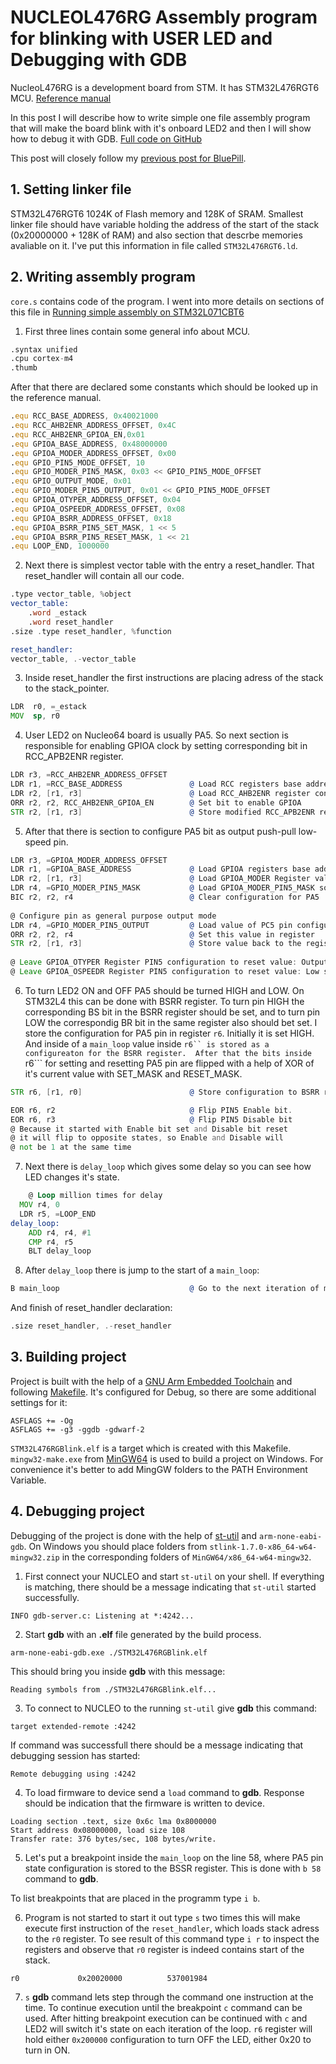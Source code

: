 # NUCLEOL476RG Assembly program for blinking with USER LED and Debugging with GDB

NucleoL476RG is a development board from STM.
It has STM32L476RGT6 MCU.
[Reference manual](https://www.st.com/resource/en/reference_manual/rm0351-stm32l47xxx-stm32l48xxx-stm32l49xxx-and-stm32l4axxx-advanced-armbased-32bit-mcus-stmicroelectronics.pdf)

In this post I will describe how to write simple one file assembly program
that will make the board blink with it's onboard LED2 and then I will show
how to debug it with GDB.
[Full code on GitHub]()

This post will closely follow my [previous post for BluePill](https://kalleva.bearblog.dev/note-007-blinking-with-led-on-blue-pill-with-assembly/).

## 1. Setting linker file

STM32L476RGT6 1024K of Flash memory and 128K of SRAM.
Smallest linker file should have variable holding the address of the start
of the stack (0x20000000 + 128K of RAM) and also section that descrbe memories avaliable on it.
I've put this information in file called ```STM32L476RGT6.ld```.

## 2. Writing assembly program

```core.s``` contains code of the program.
I went into more details on sections of this file in [Running simple assembly on STM32L071CBT6](https://kalleva.bearblog.dev/running-simple-assembly-on-stm32l071cbt6/)

1. First three lines contain some general info about MCU.

```asm
.syntax unified
.cpu cortex-m4
.thumb
```

After that there are declared some constants which should be looked up in the
reference manual.

```asm
.equ RCC_BASE_ADDRESS, 0x40021000
.equ RCC_AHB2ENR_ADDRESS_OFFSET, 0x4C
.equ RCC_AHB2ENR_GPIOA_EN,0x01
.equ GPIOA_BASE_ADDRESS, 0x48000000
.equ GPIOA_MODER_ADDRESS_OFFSET, 0x00
.equ GPIO_PIN5_MODE_OFFSET, 10 
.equ GPIO_MODER_PIN5_MASK, 0x03 << GPIO_PIN5_MODE_OFFSET
.equ GPIO_OUTPUT_MODE, 0x01
.equ GPIO_MODER_PIN5_OUTPUT, 0x01 << GPIO_PIN5_MODE_OFFSET 
.equ GPIOA_OTYPER_ADDRESS_OFFSET, 0x04
.equ GPIOA_OSPEEDR_ADDRESS_OFFSET, 0x08
.equ GPIOA_BSRR_ADDRESS_OFFSET, 0x18
.equ GPIOA_BSRR_PIN5_SET_MASK, 1 << 5 
.equ GPIOA_BSRR_PIN5_RESET_MASK, 1 << 21
.equ LOOP_END, 1000000
```

2. Next there is simplest vector table with the entry a reset_handler.
That reset_handler will contain all our code.

```asm
.type vector_table, %object
vector_table:
    .word _estack
    .word reset_handler
.size .type reset_handler, %function

reset_handler:
vector_table, .-vector_table
```

3. Inside reset_handler the first instructions are placing adress of the stack
to the stack_pointer.

```asm
LDR  r0, =_estack
MOV  sp, r0
```

4. User LED2 on Nucleo64 board is usually PA5. 
So next section is responsible for enabling GPIOA clock by
setting corresponding bit in RCC_APB2ENR register.

```asm
LDR r3, =RCC_AHB2ENR_ADDRESS_OFFSET
LDR r1, =RCC_BASE_ADDRESS     		    @ Load RCC registers base address
LDR r2, [r1, r3] 				    	@ Load RCC_AHB2ENR register configuration
ORR r2, r2, RCC_AHB2ENR_GPIOA_EN        @ Set bit to enable GPIOA
STR r2, [r1, r3] 				    	@ Store modified RCC_APB2ENR register configuration
```

5. After that there is section to configure PA5 bit as output 
push-pull low-speed pin. 

```asm
LDR r3, =GPIOA_MODER_ADDRESS_OFFSET
LDR r1, =GPIOA_BASE_ADDRESS   			@ Load GPIOA registers base address
LDR r2, [r1, r3] 						@ Load GPIOA_MODER Register value in r2
LDR r4, =GPIO_MODER_PIN5_MASK 			@ Load GPIOA_MODER_PIN5_MASK so we can work with only PA5 pin configuration
BIC r2, r2, r4                			@ Clear configuration for PA5
 
@ Configure pin as general purpose output mode
LDR r4, =GPIO_MODER_PIN5_OUTPUT		    @ Load value of PC5 pin configuration
ORR r2, r2, r4                			@ Set this value in register
STR r2, [r1, r3] 						@ Store value back to the register
	
@ Leave GPIOA_OTYPER Register PIN5 configuration to reset value: Output push-pull
@ Leave GPIOA_OSPEEDR Register PIN5 configuration to reset value: Low speed 	
```

6. To turn LED2 ON and OFF PA5 should be turned HIGH and LOW.
On STM32L4 this can be done with BSRR register.
To turn pin HIGH the corresponding BS bit in the BSRR register should be set,
and to turn pin LOW the correspondig BR bit in the same register
also should bet set.
I store the configuration for PA5 pin in register ```r6```.
Initially it is set HIGH.
And inside of a ```main_loop``` value inside ```r6`` is stored as a
configureaton for the BSRR register. 
After that the bits inside ```r6``` for setting and resetting PA5 pin are
flipped with a help of XOR of it's current value with SET_MASK and RESET_MASK.

```asm
STR r6, [r1, r0]						@ Store configuration to BSRR register

EOR r6, r2 								@ Flip PIN5 Enable bit. 
EOR r6, r3 								@ Flip PIN5 Disable bit
@ Because it started with Enable bit set and Disable bit reset
@ it will flip to opposite states, so Enable and Disable will
@ not be 1 at the same time
```

7. Next there is ```delay_loop``` which gives some delay so you can see how
LED changes it's state.

```asm
	@ Loop million times for delay
  MOV r4, 0
  LDR r5, =LOOP_END
delay_loop:
 	ADD r4, r4, #1
 	CMP r4, r5
	BLT delay_loop
```

8. After ```delay_loop``` there is jump to the start of a ```main_loop```:

```asm
B main_loop 							@ Go to the next iteration of main loop
```

And finish of reset_handler declaration:

```asm
.size reset_handler, .-reset_handler
```

## 3. Building project

Project is built with the help of a [GNU Arm Embedded Toolchain](https://developer.arm.com/downloads/-/gnu-rm) and following [Makefile]().
It's configured for Debug, so there are some additional settings for it:

```make
ASFLAGS += -Og
ASFLAGS += -g3 -ggdb -gdwarf-2
```

```STM32L476RGBlink.elf``` is a target which is created with this Makefile. 
```mingw32-make.exe``` from [MinGW64](https://www.mingw-w64.org/downloads/) is used
to build a project on Windows. For convenience it's better to add MingGW folders
to the PATH Environment Variable.

## 4. Debugging project

Debugging of the project is done with the help of [st-util](https://github.com/stlink-org/stlink/releases) and 
```arm-none-eabi-gdb```.
On Windows you should place folders from ```stlink-1.7.0-x86_64-w64-mingw32.zip```
in the corresponding folders of ```MinGW64/x86_64-w64-mingw32```.

1. First connect your NUCLEO and start ```st-util``` on your shell.
If everything is matching, there should be a message indicating 
that ```st-util``` started successfully.

```text
INFO gdb-server.c: Listening at *:4242...
```

2. Start **gdb** with an **.elf** file generated by the build process.

```
arm-none-eabi-gdb.exe ./STM32L476RGBlink.elf
```

This should bring you inside **gdb** with this message:

```
Reading symbols from ./STM32L476RGBlink.elf...
```

3. To connect to NUCLEO to the running ```st-util``` give **gdb** this command:

```
target extended-remote :4242
```

If command was successfull there should be a message indicating that debugging
session has started:

```
Remote debugging using :4242
```

4. To load firmware to device send a ```load``` command to **gdb**.
Response should be indication that the firmware is written to device.

```
Loading section .text, size 0x6c lma 0x8000000
Start address 0x08000000, load size 108
Transfer rate: 376 bytes/sec, 108 bytes/write.
```

5. Let's put a breakpoint inside the ```main_loop``` on the line 58,
where PA5 pin state configuration is stored to the BSSR register.
This is done with ```b 58``` command to **gdb**.

To list breakpoints that are placed in the programm type ```i b```.

6. Program is not started to start it out type ```s``` two times this will
make execute first instruction of the ```reset_handler```,
which loads stack adress to the ```r0``` register.
To see result of this command type ```i r``` to inspect the registers
and observe that ```r0``` register is indeed contains start of the stack.

```r0             0x20020000          537001984```

7. ```s``` **gdb** command lets step through the command one instruction
at the time. To continue execution until the breakpoint ```c``` command
can be used. After hitting breakpoint execution can be continued with ```c```
and LED2 will switch it's state on each iteration of the loop.
```r6``` register will hold either ```0x200000``` configuration
to turn OFF the LED, either 0x20 to turn in ON.
